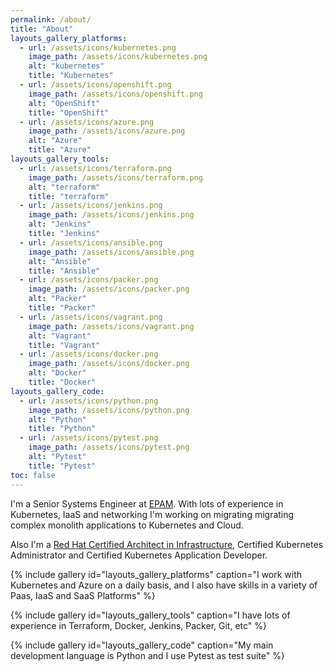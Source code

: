 ```yaml
---
permalink: /about/
title: "About"
layouts_gallery_platforms:
  - url: /assets/icons/kubernetes.png
    image_path: /assets/icons/kubernetes.png
    alt: "kubernetes"
    title: "Kubernetes"
  - url: /assets/icons/openshift.png
    image_path: /assets/icons/openshift.png
    alt: "OpenShift"
    title: "OpenShift"
  - url: /assets/icons/azure.png
    image_path: /assets/icons/azure.png
    alt: "Azure"
    title: "Azure"
layouts_gallery_tools:
  - url: /assets/icons/terraform.png
    image_path: /assets/icons/terraform.png
    alt: "terraform"
    title: "terraform"
  - url: /assets/icons/jenkins.png
    image_path: /assets/icons/jenkins.png
    alt: "Jenkins"
    title: "Jenkins"
  - url: /assets/icons/ansible.png
    image_path: /assets/icons/ansible.png
    alt: "Ansible"
    title: "Ansible"
  - url: /assets/icons/packer.png
    image_path: /assets/icons/packer.png
    alt: "Packer"
    title: "Packer"
  - url: /assets/icons/vagrant.png
    image_path: /assets/icons/vagrant.png
    alt: "Vagrant"
    title: "Vagrant"
  - url: /assets/icons/docker.png
    image_path: /assets/icons/docker.png
    alt: "Docker"
    title: "Docker"
layouts_gallery_code:
  - url: /assets/icons/python.png
    image_path: /assets/icons/python.png
    alt: "Python"
    title: "Python"
  - url: /assets/icons/pytest.png
    image_path: /assets/icons/pytest.png
    alt: "Pytest"
    title: "Pytest"
toc: false
---
```


 I'm a Senior Systems Engineer at [EPAM](https://epam.com/).
 With lots of experience in Kubernetes, IaaS and networking I'm working on migrating
 migrating complex monolith applications to Kubernetes and Cloud.

 Also I'm a [Red Hat Certified Architect in Infrastructure](https://www.redhat.com/rhtapps/services/verify?certId=160-186-458),
 Certified Kubernetes Administrator and Certified Kubernetes Application Developer.

{% include gallery id="layouts_gallery_platforms" caption="I work with Kubernetes and Azure on a daily basis, and I also have skills in a variety of Paas, IaaS and SaaS Platforms" %}

{% include gallery id="layouts_gallery_tools" caption="I have lots of experience in Terraform, Docker, Jenkins, Packer, Git, etc" %}

{% include gallery id="layouts_gallery_code" caption="My main development language is Python and I use Pytest as test suite" %}
